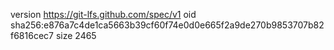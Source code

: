 version https://git-lfs.github.com/spec/v1
oid sha256:e876a7c4de1ca5663b39cf60f74e0d0e665f2a9de270b9853707b82f6816cec7
size 2465
